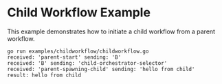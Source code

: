 # Child Workflow Example

This example demonstrates how to initiate a child workflow from a parent workflow.

```
go run examples/childworkflow/childworkflow.go
received: 'parent-start' sending: 'B'
received: 'B' sending: 'child-orchestrator-selector'
received: 'parent-spawning-child' sending: 'hello from child'
result: hello from child
```